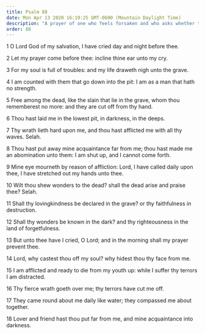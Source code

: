 ```yaml
---
title: Psalm 88
date: Mon Apr 13 2020 16:19:25 GMT-0600 (Mountain Daylight Time)
description: "A prayer of one who feels forsaken and who asks whether the Lord’s loving kindness will be declared in the grave."
order: 88
---
```


1 O Lord God of my salvation, I have cried day and night before thee.

2 Let my prayer come before thee: incline thine ear unto my cry.

3 For my soul is full of troubles: and my life draweth nigh unto the grave.

4 I am counted with them that go down into the pit: I am as a man that hath no strength.

5 Free among the dead, like the slain that lie in the grave, whom thou rememberest no more: and they are cut off from thy hand.

6 Thou hast laid me in the lowest pit, in darkness, in the deeps.

7 Thy wrath lieth hard upon me, and thou hast afflicted me with all thy waves. Selah.

8 Thou hast put away mine acquaintance far from me; thou hast made me an abomination unto them: I am shut up, and I cannot come forth.

9 Mine eye mourneth by reason of affliction: Lord, I have called daily upon thee, I have stretched out my hands unto thee.

10 Wilt thou shew wonders to the dead? shall the dead arise and praise thee? Selah.

11 Shall thy lovingkindness be declared in the grave? or thy faithfulness in destruction.

12 Shall thy wonders be known in the dark? and thy righteousness in the land of forgetfulness.

13 But unto thee have I cried, O Lord; and in the morning shall my prayer prevent thee.

14 Lord, why castest thou off my soul? why hidest thou thy face from me.

15 I am afflicted and ready to die from my youth up: while I suffer thy terrors I am distracted.

16 Thy fierce wrath goeth over me; thy terrors have cut me off.

17 They came round about me daily like water; they compassed me about together.

18 Lover and friend hast thou put far from me, and mine acquaintance into darkness.
